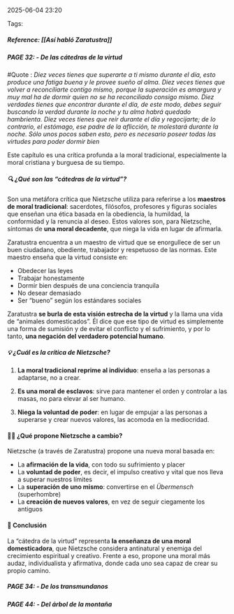 2025-06-04 23:20

Tags:
##### **Reference:** [[Así habló Zaratustra]]


##### **PAGE 32:** - *De las cátedras de la virtud*

#Quote : 
*Diez veces tienes que superarte a ti mismo durante el día, esto produce una fatiga buena y le provee sueño al alma. 
Diez veces tienes que volver a reconciliarte contigo mismo, porque la superación es amargura y muy mal ha de dormir quien no se ha reconciliado consigo mismo.
Diez verdades tienes que encontrar durante el día, de este modo, debes seguir buscando la verdad durante la noche y tu alma habrá quedado hambrienta.
Diez veces tienes que reír durante el día y regocijarte; de lo contrario, el estómago, ese padre de la aflicción, te molestará durante la noche.
Sólo unos pocos saben esto, pero es necesario poseer todas las virtudes para poder dormir bien*

Este capítulo es una crítica profunda a la moral tradicional, especialmente la moral cristiana y burguesa de su tiempo.

##### 🔍 ¿Qué son las “cátedras de la virtud”?

Son una metáfora crítica que Nietzsche utiliza para referirse a los **maestros de moral tradicional**: sacerdotes, filósofos, profesores y figuras sociales que enseñan una ética basada en la obediencia, la humildad, la conformidad y la renuncia al deseo. Estos valores son, para Nietzsche, síntomas de **una moral decadente**, que niega la vida en lugar de afirmarla.

Zaratustra encuentra a un maestro de virtud que se enorgullece de ser un buen ciudadano, obediente, trabajador y respetuoso de las normas. Este maestro enseña que la virtud consiste en:

- Obedecer las leyes 
- Trabajar honestamente
- Dormir bien después de una conciencia tranquila
- No desear demasiado
- Ser “bueno” según los estándares sociales

Zaratustra **se burla de esta visión estrecha de la virtud** y la llama una vida de “animales domesticados”. Él dice que ese tipo de virtud es simplemente una forma de sumisión y de evitar el conflicto y el sufrimiento, y por lo tanto, **una negación del verdadero potencial humano**.

##### 💡 ¿Cuál es la crítica de Nietzsche?

1. **La moral tradicional reprime al individuo**: enseña a las personas a adaptarse, no a crear.

2. **Es una moral de esclavos**: sirve para mantener el orden y controlar a las masas, no para elevar al ser humano.

3. **Niega la voluntad de poder**: en lugar de empujar a las personas a superarse y crear nuevos valores, las acomoda en la mediocridad.
#### 🧗‍♂️ ¿Qué propone Nietzsche a cambio?

Nietzsche (a través de Zaratustra) propone una nueva moral basada en:

- La **afirmación de la vida**, con todo su sufrimiento y placer
- La **voluntad de poder**, es decir, el impulso creativo y vital que nos lleva a superar nuestros límites    
- La **superación de uno mismo**: convertirse en el _Übermensch_ (superhombre)
- La **creación de nuevos valores**, en vez de seguir ciegamente los antiguos
#### 🧠 Conclusión
La “cátedra de la virtud” representa **la enseñanza de una moral domesticadora**, que Nietzsche considera antinatural y enemiga del crecimiento espiritual y creativo. Frente a eso, propone una moral más audaz, individualista y afirmativa, donde cada uno sea capaz de crear su propio camino.


##### **PAGE 34:** - *De los transmundanos*

##### **PAGE 44:** - *Del árbol de la montaña*

